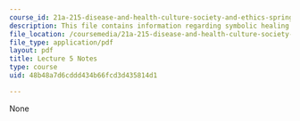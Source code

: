 ```yaml
---
course_id: 21a-215-disease-and-health-culture-society-and-ethics-spring-2012
description: This file contains information regarding symbolic healing and harming.
file_location: /coursemedia/21a-215-disease-and-health-culture-society-and-ethics-spring-2012/48b48a7d6cddd434b66fcd3d435814d1_MIT21A_215S12_lecture_05.pdf
file_type: application/pdf
layout: pdf
title: Lecture 5 Notes
type: course
uid: 48b48a7d6cddd434b66fcd3d435814d1

---
```

None